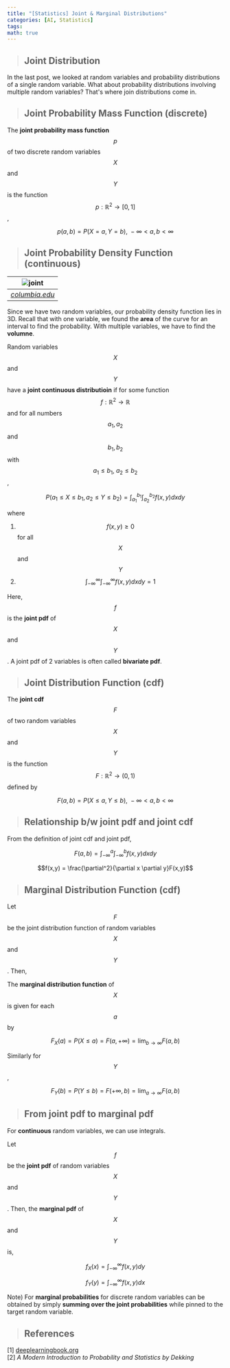 ```yaml
---
title: "[Statistics] Joint & Marginal Distributions"
categories: [AI, Statistics]
tags: 
math: true
---
```



> ## Joint Distribution

In the last post, we looked at random variables and probability distributions of a single random variable. What about probability distributions involving multiple random variables? That's where join distributions come in.

> ## Joint Probability Mass Function (discrete)

The **joint probability mass function** $$p$$ of two discrete random variables $$X$$ and $$Y$$ is the function $$p: \mathbb{R}^2\rightarrow [0,1]$$,

$$p(a,b) = P(X=a, Y=b),\ -\infty<a,b<\infty$$

> ## Joint Probability Density Function (continuous)

|              ![joint](/assets/img/statistics/images/joint.png)               |
| :--------------------------------------------------------------------------: |
| _[columbia.edu](http://www.columbia.edu/~ad3217/joint_pmf_and_pdf/pdf.html)_ |

Since we have two random variables, our probability density function lies in 3D. Recall that with one variable, we found the **area** of the curve for an interval to find the probability. With multiple variables, we have to find the **volumne**.

Random variables $$X$$ and $$Y$$ have a **joint continuous distributioin** if for some function $$f: \mathbb{R}^2\rightarrow \mathbb{R}$$ and for all numbers $$a_1, a_2$$ and $$b_1, b_2$$ with $$a_1 \leq b_1,\ a_2 \leq b_2$$,

$$P(a_1 \leq X \leq b_1, a_2 \leq Y \leq b_2) = \int_{a_1}^{b_1}\int_{a_2}^{b_2}f(x,y)dxdy$$

where

1. $$f(x,y) \geq 0$$ for all $$X$$ and $$Y$$
2. $$\int_{-\infty}^{\infty}\int_{-\infty}^{\infty}f(x,y)dxdy=1$$

Here, $$f$$ is the **joint pdf** of $$X$$ and $$Y$$. A joint pdf of 2 variables is often called **bivariate pdf**.

> ## Joint Distribution Function (cdf)

The **joint cdf** $$F$$ of two random variables $$X$$ and $$Y$$ is the function $$F: \mathbb{R}^2 \rightarrow (0,1)$$ defined by

$$F(a,b) = P(X \leq a, Y \leq b),\ -\infty<a,b<\infty$$

> ## Relationship b/w joint pdf and joint cdf

From the definition of joint cdf and joint pdf,

$$F(a,b) = \int_{-\infty}^a\int_{-\infty}^b f(x,y)dxdy$$

$$f(x,y) = \frac{\partial^2}{\partial x \partial y}F(x,y)$$

> ## Marginal Distribution Function (cdf)

Let $$F$$ be the joint distribution function of random variables $$X$$ and $$Y$$. Then,

The **marginal distribution function** of $$X$$ is given for each $$a$$ by

$$F_X(a)=P(X \leq a) = F(a, +\infty) = \lim_{b \rightarrow \infty}F(a,b)$$

Similarly for $$Y$$,

$$F_Y(b)=P(Y \leq b) = F(+\infty, b) = \lim_{a \rightarrow \infty}F(a,b)$$

> ## From joint pdf to marginal pdf

For **continuous** random variables, we can use integrals.

Let $$f$$ be the **joint pdf** of random variables $$X$$ and $$Y$$. Then, the **marginal pdf** of $$X$$ and $$Y$$ is,

$$f_X(x) = \int_{-\infty}^{\infty}f(x,y)dy$$

$$f_Y(y) = \int_{-\infty}^{\infty}f(x,y)dx$$

Note) For **marginal probabilities** for discrete random variables can be obtained by simply **summing over the joint probabilities** while pinned to the target random variable.

> ## References

[1] [deeplearningbook.org](https://www.deeplearningbook.org/)  
[2] _A Modern Introduction to Probability and Statistics by Dekking_
